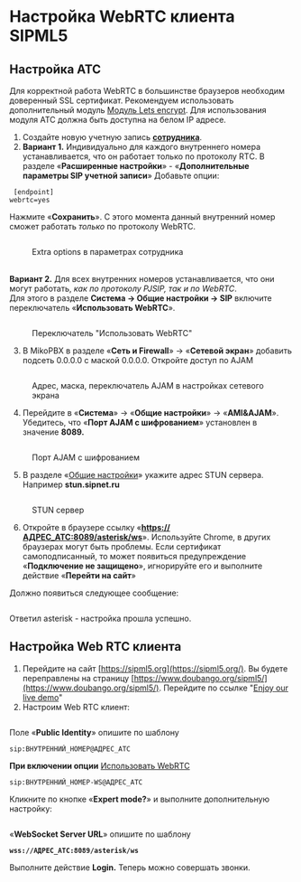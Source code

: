 # Настройка WebRTC клиента SIPML5

## Настройка АТС <a href="#nastrojka_ats" id="nastrojka_ats"></a>

Для корректной работа WebRTC в большинстве браузеров необходим доверенный SSL сертификат. Рекомендуем использовать дополнительный модуль [Модуль Lets encrypt](../../modules/miko/module-get-ssl-lets-encrypt.md). Для использования модуля АТС должна быть доступна на белом IP адресе.

1. Создайте новую учетную запись [**сотрудника**](../../manual/telephony/extensions.md).
2. **Вариант 1.** Индивидуально для каждого внутреннего номера устанавливается, что он работает только по протоколу RTС. В разделе «**Расширенные настройки**» - «**Дополнительные параметры SIP учетной записи**» Добавьте опции:

```
 [endpoint]
webrtc=yes
```

Нажмите «**Сохранить**». С этого момента данный внутренний номер сможет работать _только_ по протоколу WebRTC.

<figure><img src="../../.gitbook/assets/additionalInfoExtension (1).png" alt=""><figcaption><p>Extra options в параметрах сотрудника </p></figcaption></figure>

\
**Вариант 2.** Для всех внутренних номеров устанавливается, что они могут работать, _как по протоколу PJSIP, так и по WebRTC_.\
Для этого в разделе **Система → Общие настройки → SIP** включите переключатель «**Использовать WebRTC**».

<figure><img src="../../.gitbook/assets/webrtcBtn.png" alt=""><figcaption><p>Переключатель "Использовать WebRTC"</p></figcaption></figure>

3. В MikoPBX в разделе «**Сеть и Firewall**» → «**Сетевой экран**» добавить подсеть 0.0.0.0 с маской 0.0.0.0. Откройте доступ по AJAM

<figure><img src="../../.gitbook/assets/ajamBtn.png" alt=""><figcaption><p>Адрес, маска, переключатель AJAM в настройках сетевого экрана</p></figcaption></figure>

4. Перейдите в «**Система**» → «**Общие настройки**» → «**AMI\&AJAM**». Убедитесь, что «**Порт AJAM с шифрованием**» установлен в значение **8089.**

<figure><img src="../../.gitbook/assets/ajamPort.png" alt=""><figcaption><p>Порт AJAM с шифрованием</p></figcaption></figure>

5. В разделе «[Общие настройки](../../manual/system/general-settings.md)» укажите адрес STUN сервера. Например **stun.sipnet.ru**

<figure><img src="../../.gitbook/assets/stunAddress.png" alt=""><figcaption><p>STUN сервер</p></figcaption></figure>

6. Откройте в браузере ссылку «[**https://АДРЕС\_АТС:8089/asterisk/ws**](https://xn--_-7sbbof9dici:8089/asterisk/ws)». Используйте Chrome, в других браузерах могут быть проблемы. Если сертификат самоподписанный, то может появиться предупреждение «**Подключение не защищено**», игнорируйте его и выполните действие «**Перейти на сайт**»

Должно появиться следующее сообщение:

<figure><img src="../../.gitbook/assets/image (2) (1) (1) (1) (1).png" alt=""><figcaption></figcaption></figure>

Ответил asterisk - настройка прошла успешно.

## Настройка Web RTC клиента <a href="#nastrojka_web_rtc_klienta" id="nastrojka_web_rtc_klienta"></a>

1. Перейдите на сайт [https://sipml5.org](https://sipml5.org/). Вы будете переправлены на страницу [https://www.doubango.org/sipml5/](https://www.doubango.org/sipml5/). Перейдите по ссылке "[Enjoy our live demo](https://www.doubango.org/sipml5/call.htm?svn=252)"
2. Настроим Web RTC клиент:

<figure><img src="../../.gitbook/assets/image (1) (1) (1) (1) (1) (1).png" alt=""><figcaption></figcaption></figure>

Поле «**Public Identity**» опишите по шаблону

```
sip:ВНУТРЕННИЙ_НОМЕР@АДРЕС_АТС
```

**При включении опции** [Использовать WebRTC](../../manual/system/general-settings.md#sip)

```
sip:ВНУТРЕННИЙ_НОМЕР-WS@АДРЕС_АТС
```

Кликните по кнопке «**Expert mode?**» и выполните дополнительную настройку:

<figure><img src="../../.gitbook/assets/image (2) (1) (1) (1) (1) (1).png" alt=""><figcaption></figcaption></figure>

«**WebSocket Server URL**» опишите по шаблону

<pre><code><strong>wss://АДРЕС_АТС:8089/asterisk/ws
</strong></code></pre>

Выполните действие **Login.** Теперь можно совершать звонки.
